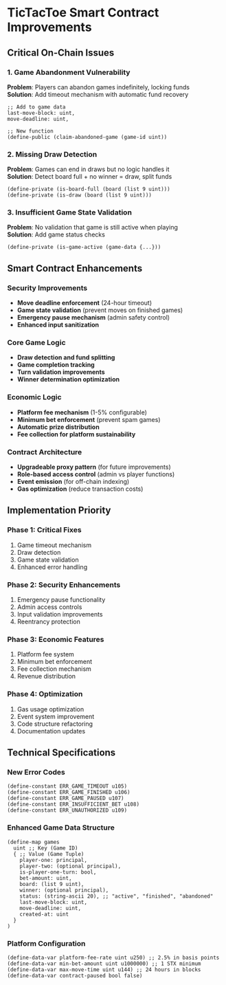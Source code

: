 # TicTacToe Smart Contract Improvements

## Critical On-Chain Issues

### 1. **Game Abandonment Vulnerability**
**Problem**: Players can abandon games indefinitely, locking funds  
**Solution**: Add timeout mechanism with automatic fund recovery
```clarity
;; Add to game data
last-move-block: uint,
move-deadline: uint,

;; New function
(define-public (claim-abandoned-game (game-id uint))
```

### 2. **Missing Draw Detection**
**Problem**: Games can end in draws but no logic handles it  
**Solution**: Detect board full + no winner = draw, split funds
```clarity
(define-private (is-board-full (board (list 9 uint)))
(define-private (is-draw (board (list 9 uint)))
```

### 3. **Insufficient Game State Validation**
**Problem**: No validation that game is still active when playing  
**Solution**: Add game status checks
```clarity
(define-private (is-game-active (game-data {...}))
```

## Smart Contract Enhancements

### Security Improvements
- **Move deadline enforcement** (24-hour timeout)
- **Game state validation** (prevent moves on finished games)
- **Emergency pause mechanism** (admin safety control)
- **Enhanced input sanitization**

### Core Game Logic
- **Draw detection and fund splitting**
- **Game completion tracking**
- **Turn validation improvements**
- **Winner determination optimization**

### Economic Logic
- **Platform fee mechanism** (1-5% configurable)
- **Minimum bet enforcement** (prevent spam games)
- **Automatic prize distribution**
- **Fee collection for platform sustainability**

### Contract Architecture
- **Upgradeable proxy pattern** (for future improvements)
- **Role-based access control** (admin vs player functions)
- **Event emission** (for off-chain indexing)
- **Gas optimization** (reduce transaction costs)

## Implementation Priority

### Phase 1: Critical Fixes
1. Game timeout mechanism
2. Draw detection
3. Game state validation
4. Enhanced error handling

### Phase 2: Security Enhancements
1. Emergency pause functionality
2. Admin access controls
3. Input validation improvements
4. Reentrancy protection

### Phase 3: Economic Features
1. Platform fee system
2. Minimum bet enforcement
3. Fee collection mechanism
4. Revenue distribution

### Phase 4: Optimization
1. Gas usage optimization
2. Event system improvement
3. Code structure refactoring
4. Documentation updates

## Technical Specifications

### New Error Codes
```clarity
(define-constant ERR_GAME_TIMEOUT u105)
(define-constant ERR_GAME_FINISHED u106)
(define-constant ERR_GAME_PAUSED u107)
(define-constant ERR_INSUFFICIENT_BET u108)
(define-constant ERR_UNAUTHORIZED u109)
```

### Enhanced Game Data Structure
```clarity
(define-map games
  uint ;; Key (Game ID)
  { ;; Value (Game Tuple)
    player-one: principal,
    player-two: (optional principal),
    is-player-one-turn: bool,
    bet-amount: uint,
    board: (list 9 uint),
    winner: (optional principal),
    status: (string-ascii 20), ;; "active", "finished", "abandoned"
    last-move-block: uint,
    move-deadline: uint,
    created-at: uint
  }
)
```

### Platform Configuration
```clarity
(define-data-var platform-fee-rate uint u250) ;; 2.5% in basis points
(define-data-var min-bet-amount uint u1000000) ;; 1 STX minimum
(define-data-var max-move-time uint u144) ;; 24 hours in blocks
(define-data-var contract-paused bool false)
```